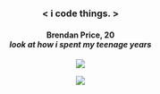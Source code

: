 
### <p align="center"> <span color="orange"><</span> i <span color="green">code</span> things. <span color="orange">></span> </p>
#### <p align="center">Brendan Price, 20 <br>*look at how i spent my teenage years*</p>

<!-- (https://github-readme-stats.vercel.app/api/wakatime?username=willianrod)](https://github.com/anuraghazra/github-readme-stats) -->
<p align="center">
  <img src="https://github-readme-stats.vercel.app/api/top-langs/?username=brendanprice2003&layout=compact&text_color=d4d4d4&bg_color=121212" />
</p>

<p align="center">
  <img src="https://github-readme-stats.vercel.app/api?username=brendanprice2003&show_icons=true&text_color=d4d4d4&bg_color=121212" />
</p>
  
<!-- #### <p align="center"> 🔌 Connect with me 🔌 </p>

<p align="center">
  <img width="45px" src="https://twitter.com/beru2003" href="https://twitter.com/beru2003">
</p> -->
